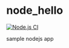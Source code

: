 # node_hello

[![Node.js CI](https://github.com/vinay-nandipur/node_hello/actions/workflows/node.js.yml/badge.svg)](https://github.com/vinay-nandipur/node_hello/actions/workflows/node.js.yml)

sample nodejs app
